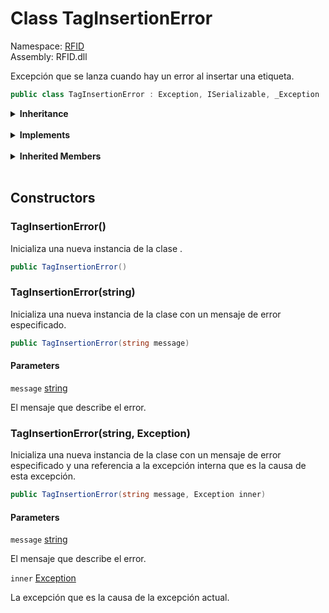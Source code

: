 # <a id="RFID_TagInsertionError"></a> Class TagInsertionError

Namespace: [RFID](RFID.md)  
Assembly: RFID.dll  

Excepción que se lanza cuando hay un error al insertar una etiqueta.

```csharp
public class TagInsertionError : Exception, ISerializable, _Exception
```

<Details>
<Summary><strong>Inheritance</strong></Summary>

[object](https://learn.microsoft.com/dotnet/api/system.object) ← 
[Exception](https://learn.microsoft.com/dotnet/api/system.exception) ← 
[TagInsertionError](RFID.TagInsertionError.md)

</Details><br>

<Details>
<Summary><strong>Implements</strong></Summary>

[ISerializable](https://learn.microsoft.com/dotnet/api/system.runtime.serialization.iserializable), 
[\_Exception](https://learn.microsoft.com/dotnet/api/system.runtime.interopservices.\_exception)

</Details><br>

<Details>
<Summary><strong>Inherited Members</strong></Summary>

[Exception.GetBaseException\(\)](https://learn.microsoft.com/dotnet/api/system.exception.getbaseexception), 
[Exception.ToString\(\)](https://learn.microsoft.com/dotnet/api/system.exception.tostring), 
[Exception.GetObjectData\(SerializationInfo, StreamingContext\)](https://learn.microsoft.com/dotnet/api/system.exception.getobjectdata), 
[Exception.GetType\(\)](https://learn.microsoft.com/dotnet/api/system.exception.gettype), 
[Exception.Message](https://learn.microsoft.com/dotnet/api/system.exception.message), 
[Exception.Data](https://learn.microsoft.com/dotnet/api/system.exception.data), 
[Exception.InnerException](https://learn.microsoft.com/dotnet/api/system.exception.innerexception), 
[Exception.TargetSite](https://learn.microsoft.com/dotnet/api/system.exception.targetsite), 
[Exception.StackTrace](https://learn.microsoft.com/dotnet/api/system.exception.stacktrace), 
[Exception.HelpLink](https://learn.microsoft.com/dotnet/api/system.exception.helplink), 
[Exception.Source](https://learn.microsoft.com/dotnet/api/system.exception.source), 
[Exception.HResult](https://learn.microsoft.com/dotnet/api/system.exception.hresult), 
[Exception.SerializeObjectState](https://learn.microsoft.com/dotnet/api/system.exception.serializeobjectstate), 
[object.ToString\(\)](https://learn.microsoft.com/dotnet/api/system.object.tostring), 
[object.Equals\(object\)](https://learn.microsoft.com/dotnet/api/system.object.equals\#system\-object\-equals\(system\-object\)), 
[object.Equals\(object, object\)](https://learn.microsoft.com/dotnet/api/system.object.equals\#system\-object\-equals\(system\-object\-system\-object\)), 
[object.ReferenceEquals\(object, object\)](https://learn.microsoft.com/dotnet/api/system.object.referenceequals), 
[object.GetHashCode\(\)](https://learn.microsoft.com/dotnet/api/system.object.gethashcode), 
[object.GetType\(\)](https://learn.microsoft.com/dotnet/api/system.object.gettype), 
[object.MemberwiseClone\(\)](https://learn.microsoft.com/dotnet/api/system.object.memberwiseclone)

</Details><br>

## Constructors

### <a id="RFID_TagInsertionError__ctor"></a> TagInsertionError\(\)

Inicializa una nueva instancia de la clase <xref href="RFID.TagInsertionError" data-throw-if-not-resolved="false"></xref>.

```csharp
public TagInsertionError()
```

### <a id="RFID_TagInsertionError__ctor_System_String_"></a> TagInsertionError\(string\)

Inicializa una nueva instancia de la clase <xref href="RFID.TagInsertionError" data-throw-if-not-resolved="false"></xref> con un mensaje de error especificado.

```csharp
public TagInsertionError(string message)
```

#### Parameters

`message` [string](https://learn.microsoft.com/dotnet/api/system.string)

El mensaje que describe el error.

### <a id="RFID_TagInsertionError__ctor_System_String_System_Exception_"></a> TagInsertionError\(string, Exception\)

Inicializa una nueva instancia de la clase <xref href="RFID.TagInsertionError" data-throw-if-not-resolved="false"></xref> con un mensaje de error especificado y una referencia a la excepción interna que es la causa de esta excepción.

```csharp
public TagInsertionError(string message, Exception inner)
```

#### Parameters

`message` [string](https://learn.microsoft.com/dotnet/api/system.string)

El mensaje que describe el error.

`inner` [Exception](https://learn.microsoft.com/dotnet/api/system.exception)

La excepción que es la causa de la excepción actual.

